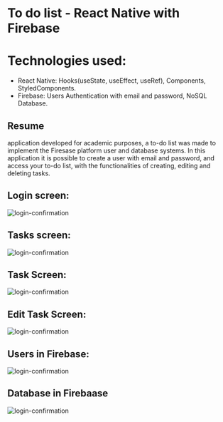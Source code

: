 # To do list - React Native with Firebase

# Technologies used:
* React Native: Hooks(useState, useEffect, useRef), Components, StyledComponents.
* Firebase: Users Authentication with email and password, NoSQL Database. 

## Resume
application developed for academic purposes, a to-do list was made to implement the Firesase platform user and database systems. In this application it is possible to create a user with email and password, and access your to-do list, with the functionalities of creating, editing and deleting tasks.


## Login screen:
<img src="./src/images/login-screen.jpg" alt="login-confirmation">

<br>

## Tasks screen:
<img src="./src/images/register-screen.jpg" alt="login-confirmation">

<br>

## Task Screen:
<img src="./src/images/task-screen.jpg" alt="login-confirmation">

## Edit Task Screen:
<img src="./src/images/edit-screen.jpg" alt="login-confirmation">

<br>

## Users in Firebase:
<img src="./src/images/firebase-users.PNG" alt="login-confirmation">

<br>

## Database in Firebaase
<img src="./src/images/noSQL-database.PNG" alt="login-confirmation">

